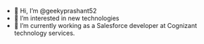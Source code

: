 - 👋 Hi, I’m @geekyprashant52
- 👀 I’m interested in new technologies
- 🌱 I’m currently working as a Salesforce developer at Cognizant technology services.

<!---
geekyprashant52/geekyprashant52 is a ✨ special ✨ repository because its `README.md` (this file) appears on your GitHub profile.
You can click the Preview link to take a look at your changes.
--->
